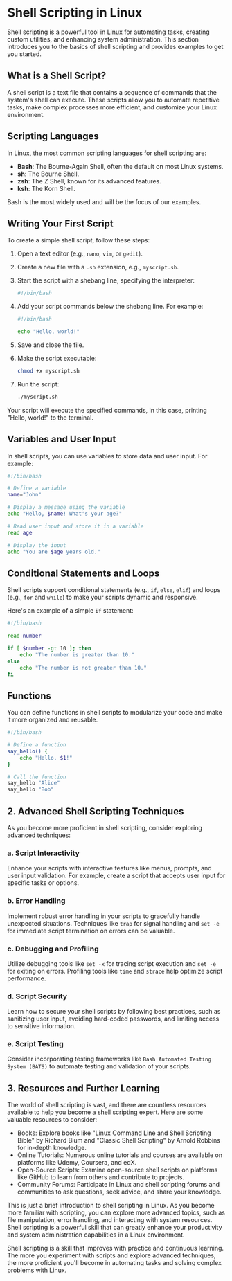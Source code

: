 # Shell Scripting in Linux

Shell scripting is a powerful tool in Linux for automating tasks, creating custom utilities, and enhancing system administration. This section introduces you to the basics of shell scripting and provides examples to get you started.

## What is a Shell Script?

A shell script is a text file that contains a sequence of commands that the system's shell can execute. These scripts allow you to automate repetitive tasks, make complex processes more efficient, and customize your Linux environment.

## Scripting Languages

In Linux, the most common scripting languages for shell scripting are:

- **Bash**: The Bourne-Again Shell, often the default on most Linux systems.
- **sh**: The Bourne Shell.
- **zsh**: The Z Shell, known for its advanced features.
- **ksh**: The Korn Shell.

Bash is the most widely used and will be the focus of our examples.

## Writing Your First Script

To create a simple shell script, follow these steps:

1. Open a text editor (e.g., `nano`, `vim`, or `gedit`).
2. Create a new file with a `.sh` extension, e.g., `myscript.sh`.
3. Start the script with a shebang line, specifying the interpreter:

   ```bash
   #!/bin/bash
   ```

4. Add your script commands below the shebang line. For example:

   ```bash
   #!/bin/bash

   echo "Hello, world!"
   ```

5. Save and close the file.

6. Make the script executable:

   ```bash
   chmod +x myscript.sh
   ```

7. Run the script:

   ```bash
   ./myscript.sh
   ```

Your script will execute the specified commands, in this case, printing "Hello, world!" to the terminal.

## Variables and User Input

In shell scripts, you can use variables to store data and user input. For example:

```bash
#!/bin/bash

# Define a variable
name="John"

# Display a message using the variable
echo "Hello, $name! What's your age?"

# Read user input and store it in a variable
read age

# Display the input
echo "You are $age years old."
```

## Conditional Statements and Loops

Shell scripts support conditional statements (e.g., `if`, `else`, `elif`) and loops (e.g., `for` and `while`) to make your scripts dynamic and responsive.

Here's an example of a simple `if` statement:

```bash
#!/bin/bash

read number

if [ $number -gt 10 ]; then
    echo "The number is greater than 10."
else
    echo "The number is not greater than 10."
fi
```

## Functions

You can define functions in shell scripts to modularize your code and make it more organized and reusable.

```bash
#!/bin/bash

# Define a function
say_hello() {
    echo "Hello, $1!"
}

# Call the function
say_hello "Alice"
say_hello "Bob"
```

## 2. Advanced Shell Scripting Techniques

As you become more proficient in shell scripting, consider exploring advanced techniques:

### a. Script Interactivity

Enhance your scripts with interactive features like menus, prompts, and user input validation. For example, create a script that accepts user input for specific tasks or options.

### b. Error Handling

Implement robust error handling in your scripts to gracefully handle unexpected situations. Techniques like `trap` for signal handling and `set -e` for immediate script termination on errors can be valuable.

### c. Debugging and Profiling

Utilize debugging tools like `set -x` for tracing script execution and `set -e` for exiting on errors. Profiling tools like `time` and `strace` help optimize script performance.

### d. Script Security

Learn how to secure your shell scripts by following best practices, such as sanitizing user input, avoiding hard-coded passwords, and limiting access to sensitive information.

### e. Script Testing

Consider incorporating testing frameworks like `Bash Automated Testing System (BATS)` to automate testing and validation of your scripts.

## 3. Resources and Further Learning

The world of shell scripting is vast, and there are countless resources available to help you become a shell scripting expert. Here are some valuable resources to consider:

- Books: Explore books like "Linux Command Line and Shell Scripting Bible" by Richard Blum and "Classic Shell Scripting" by Arnold Robbins for in-depth knowledge.
- Online Tutorials: Numerous online tutorials and courses are available on platforms like Udemy, Coursera, and edX.
- Open-Source Scripts: Examine open-source shell scripts on platforms like GitHub to learn from others and contribute to projects.
- Community Forums: Participate in Linux and shell scripting forums and communities to ask questions, seek advice, and share your knowledge.

This is just a brief introduction to shell scripting in Linux. As you become more familiar with scripting, you can explore more advanced topics, such as file manipulation, error handling, and interacting with system resources. Shell scripting is a powerful skill that can greatly enhance your productivity and system administration capabilities in a Linux environment.

Shell scripting is a skill that improves with practice and continuous learning. The more you experiment with scripts and explore advanced techniques, the more proficient you'll become in automating tasks and solving complex problems with Linux.
